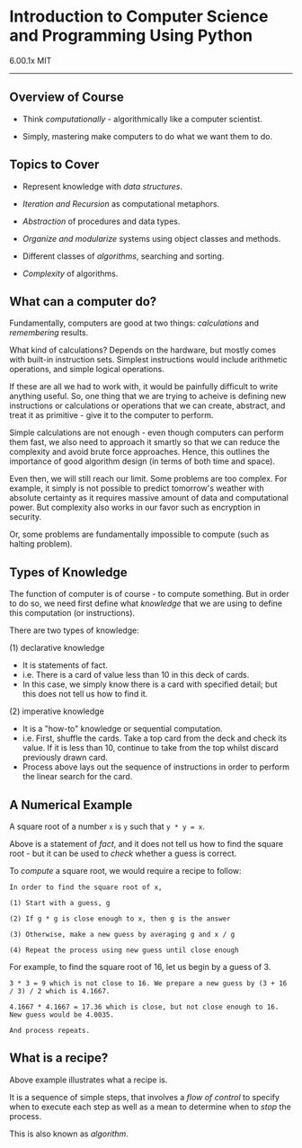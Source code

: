 # Introduction to Computer Science and Programming Using Python

6.00.1x MIT

---

## Overview of Course

- Think _computationally_ - algorithmically like a computer scientist.

- Simply, mastering make computers to do what we want them to do.

## Topics to Cover

- Represent knowledge with _data structures_.

- _Iteration and Recursion_ as computational metaphors.

- _Abstraction_ of procedures and data types.

- _Organize and modularize_ systems using object classes and methods.

- Different classes of _algorithms_, searching and sorting.

- _Complexity_ of algorithms.

## What can a computer do?

Fundamentally, computers are good at two things: _calculations_ and
_remembering_ results.

What kind of calculations? Depends on the hardware, but mostly comes with
built-in instruction sets. Simplest instructions would include arithmetic
operations, and simple logical operations.

If these are all we had to work with, it would be painfully difficult to write
anything useful. So, one thing that we are trying to acheive is defining new
instructions or calculations or operations that we can create, abstract, and
treat it as primitive - give it to the computer to perform.

Simple calculations are not enough - even though computers can perform them
fast, we also need to approach it smartly so that we can reduce the complexity
and avoid brute force approaches. Hence, this outlines the importance of good
algorithm design (in terms of both time and space).

Even then, we will still reach our limit. Some problems are too complex. For
example, it simply is not possible to predict tomorrow's weather with absolute
certainty as it requires massive amount of data and computational power. But
complexity also works in our favor such as encryption in security.

Or, some problems are fundamentally impossible to compute (such as halting problem).

## Types of Knowledge

The function of computer is of course - to compute something. But in order to
do so, we need first define what _knowledge_ that we are using to define this
computation (or instructions).

There are two types of knowledge:

(1) declarative knowledge

- It is statements of fact.
- i.e. There is a card of value less than 10 in this deck of cards.
- In this case, we simply know there is a card with specified detail; but this
  does not tell us how to find it.

(2) imperative knowledge

- It is a "how-to" knowledge or sequential computation.
- i.e. First, shuffle the cards. Take a top card from the deck and check its
  value. If it is less than 10, continue to take from the top whilst discard
  previously drawn card.
- Process above lays out the sequence of instructions in order to perform the
  linear search for the card.

## A Numerical Example

A square root of a number `x` is `y` such that `y * y = x`.

Above is a statement of _fact_, and it does not tell us how to find the square
root - but it can be used to _check_ whether a guess is correct.

To _compute_ a square root, we would require a recipe to follow:

```
In order to find the square root of x,

(1) Start with a guess, g

(2) If g * g is close enough to x, then g is the answer

(3) Otherwise, make a new guess by averaging g and x / g

(4) Repeat the process using new guess until close enough

```

For example, to find the square root of 16, let us begin by a guess of 3.

```
3 * 3 = 9 which is not close to 16. We prepare a new guess by (3 + 16 / 3) / 2 which is 4.1667.

4.1667 * 4.1667 = 17.36 which is close, but not close enough to 16. New guess would be 4.0035.

And process repeats.

```

## What is a recipe?

Above example illustrates what a recipe is.

It is a sequence of simple steps, that involves a _flow of control_ to specify
when to execute each step as well as a mean to determine when to _stop_ the
process.

This is also known as _algorithm_.

